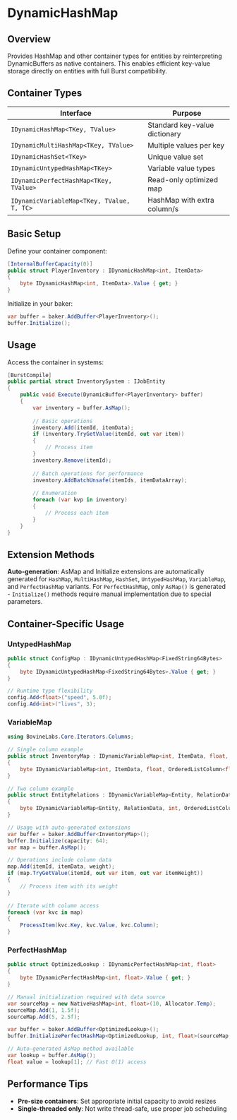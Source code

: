 # DynamicHashMap

## Overview

Provides HashMap and other container types for entities by reinterpreting DynamicBuffers as native containers. This enables efficient key-value storage directly on entities with full Burst compatibility.

## Container Types

| Interface                                  | Purpose                       |
|--------------------------------------------|-------------------------------|
| `IDynamicHashMap<TKey, TValue>`            | Standard key-value dictionary |
| `IDynamicMultiHashMap<TKey, TValue>`       | Multiple values per key       |
| `IDynamicHashSet<TKey>`                    | Unique value set              |
| `IDynamicUntypedHashMap<TKey>`             | Variable value types          |
| `IDynamicPerfectHashMap<TKey, TValue>`     | Read-only optimized map       |
| `IDynamicVariableMap<TKey, TValue, T, TC>` | HashMap with extra column/s   |

## Basic Setup

Define your container component:

```csharp
[InternalBufferCapacity(0)]
public struct PlayerInventory : IDynamicHashMap<int, ItemData>
{
    byte IDynamicHashMap<int, ItemData>.Value { get; }
}
```

Initialize in your baker:

```csharp
var buffer = baker.AddBuffer<PlayerInventory>();
buffer.Initialize();
```

## Usage

Access the container in systems:

```csharp
[BurstCompile]
public partial struct InventorySystem : IJobEntity
{
    public void Execute(DynamicBuffer<PlayerInventory> buffer)
    {
        var inventory = buffer.AsMap();
        
        // Basic operations
        inventory.Add(itemId, itemData);
        if (inventory.TryGetValue(itemId, out var item))
        {
            // Process item
        }
        inventory.Remove(itemId);
        
        // Batch operations for performance
        inventory.AddBatchUnsafe(itemIds, itemDataArray);
        
        // Enumeration
        foreach (var kvp in inventory)
        {
            // Process each item
        }
    }
}
```

## Extension Methods

**Auto-generation**: AsMap and Initialize extensions are automatically generated for `HashMap`, `MultiHashMap`, `HashSet`, `UntypedHashMap`, `VariableMap`, and `PerfectHashMap` variants. For `PerfectHashMap`, only `AsMap()` is generated - `Initialize()` methods require manual implementation due to special parameters.

## Container-Specific Usage

### UntypedHashMap
```csharp
public struct ConfigMap : IDynamicUntypedHashMap<FixedString64Bytes>
{
    byte IDynamicUntypedHashMap<FixedString64Bytes>.Value { get; }
}

// Runtime type flexibility
config.Add<float>("speed", 5.0f);
config.Add<int>("lives", 3);
```

### VariableMap
```csharp
using BovineLabs.Core.Iterators.Columns;

// Single column example
public struct InventoryMap : IDynamicVariableMap<int, ItemData, float, OrderedListColumn<float>>
{
    byte IDynamicVariableMap<int, ItemData, float, OrderedListColumn<float>>.Value { get; }
}

// Two column example  
public struct EntityRelations : IDynamicVariableMap<Entity, RelationData, int, OrderedListColumn<int>, float, OrderedListColumn<float>>
{
    byte IDynamicVariableMap<Entity, RelationData, int, OrderedListColumn<int>, float, OrderedListColumn<float>>.Value { get; }
}

// Usage with auto-generated extensions
var buffer = baker.AddBuffer<InventoryMap>();
buffer.Initialize(capacity: 64);
var map = buffer.AsMap();

// Operations include column data
map.Add(itemId, itemData, weight);
if (map.TryGetValue(itemId, out var item, out var itemWeight))
{
    // Process item with its weight
}

// Iterate with column access
foreach (var kvc in map)
{
    ProcessItem(kvc.Key, kvc.Value, kvc.Column);
}
```

### PerfectHashMap
```csharp
public struct OptimizedLookup : IDynamicPerfectHashMap<int, float>
{
    byte IDynamicPerfectHashMap<int, float>.Value { get; }
}

// Manual initialization required with data source
var sourceMap = new NativeHashMap<int, float>(10, Allocator.Temp);
sourceMap.Add(1, 1.5f);
sourceMap.Add(5, 2.5f);

var buffer = baker.AddBuffer<OptimizedLookup>();
buffer.InitializePerfectHashMap<OptimizedLookup, int, float>(sourceMap, 0f);

// Auto-generated AsMap method available
var lookup = buffer.AsMap();
float value = lookup[1]; // Fast O(1) access
```

## Performance Tips

- **Pre-size containers**: Set appropriate initial capacity to avoid resizes
- **Single-threaded only**: Not write thread-safe, use proper job scheduling